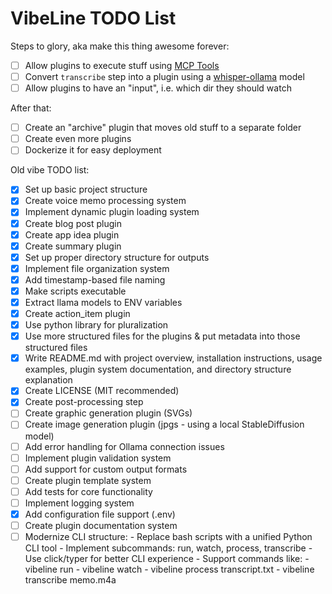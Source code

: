 # VibeLine TODO List

Steps to glory, aka make this thing awesome forever:

- [ ] Allow plugins to execute stuff using [MCP Tools](https://github.com/patruff/ollama-mcp-bridge)
- [ ] Convert `transcribe` step into a plugin using a [whisper-ollama](https://ollama.com/search?q=whisper) model
- [ ] Allow plugins to have an "input", i.e. which dir they should watch

After that:

- [ ] Create an "archive" plugin that moves old stuff to a separate folder
- [ ] Create even more plugins
- [ ] Dockerize it for easy deployment

Old vibe TODO list:

- [x] Set up basic project structure
- [x] Create voice memo processing system
- [x] Implement dynamic plugin loading system
- [x] Create blog post plugin
- [x] Create app idea plugin
- [x] Create summary plugin
- [x] Set up proper directory structure for outputs
- [x] Implement file organization system
- [x] Add timestamp-based file naming
- [x] Make scripts executable
- [x] Extract llama models to ENV variables
- [x] Create action_item plugin
- [x] Use python library for pluralization
- [x] Use more structured files for the plugins & put metadata into those structured files
- [x] Write README.md with project overview, installation instructions, usage examples, plugin system documentation, and directory structure explanation
- [x] Create LICENSE (MIT recommended)
- [x] Create post-processing step
- [ ] Create graphic generation plugin (SVGs)
- [ ] Create image generation plugin (jpgs - using a local StableDiffusion model)
- [ ] Add error handling for Ollama connection issues
- [ ] Implement plugin validation system
- [ ] Add support for custom output formats
- [ ] Create plugin template system
- [ ] Add tests for core functionality
- [ ] Implement logging system
- [x] Add configuration file support (.env)
- [ ] Create plugin documentation system
- [ ] Modernize CLI structure:
      - Replace bash scripts with a unified Python CLI tool
      - Implement subcommands: run, watch, process, transcribe
      - Use click/typer for better CLI experience
      - Support commands like:
        - vibeline run
        - vibeline watch
        - vibeline process transcript.txt
        - vibeline transcribe memo.m4a
